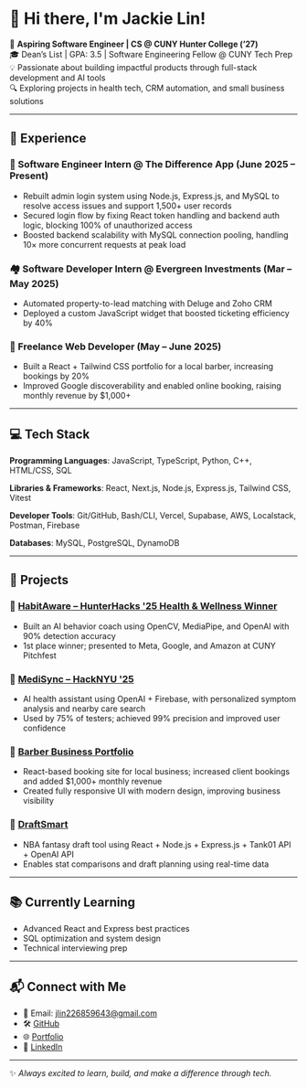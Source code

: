 # 👋 Hi there, I'm Jackie Lin!

🚀 **Aspiring Software Engineer | CS @ CUNY Hunter College (’27)**  
🎓 Dean’s List | GPA: 3.5 | Software Engineering Fellow @ CUNY Tech Prep  
💡 Passionate about building impactful products through full-stack development and AI tools  
🔍 Exploring projects in health tech, CRM automation, and small business solutions

---

## 💼 Experience

### 🧠 Software Engineer Intern @ The Difference App (June 2025 – Present)
- Rebuilt admin login system using Node.js, Express.js, and MySQL to resolve access issues and support 1,500+ user records
- Secured login flow by fixing React token handling and backend auth logic, blocking 100% of unauthorized access 
- Boosted backend scalability with MySQL connection pooling, handling 10× more concurrent requests at peak load

### 🏘️ Software Developer Intern @ Evergreen Investments (Mar – May 2025)
- Automated property-to-lead matching with Deluge and Zoho CRM  
- Deployed a custom JavaScript widget that boosted ticketing efficiency by 40%

### 💇 Freelance Web Developer (May – June 2025)
- Built a React + Tailwind CSS portfolio for a local barber, increasing bookings by 20%  
- Improved Google discoverability and enabled online booking, raising monthly revenue by $1,000+

---

## 💻 Tech Stack

**Programming Languages**: JavaScript, TypeScript, Python, C++, HTML/CSS, SQL

**Libraries & Frameworks**: React, Next.js, Node.js, Express.js, Tailwind CSS, Vitest

**Developer Tools**: Git/GitHub, Bash/CLI, Vercel, Supabase, AWS, Localstack, Postman, Firebase

**Databases**: MySQL, PostgreSQL, DynamoDB


---

## 🚀 Projects

### 🔹 [HabitAware – HunterHacks '25 Health & Wellness Winner](https://devpost.com/software/habitaware?ref_content=my-projects-tab&ref_feature=my_projects)
- Built an AI behavior coach using OpenCV, MediaPipe, and OpenAI with 90% detection accuracy  
- 1st place winner; presented to Meta, Google, and Amazon at CUNY Pitchfest

### 🔹 [MediSync – HackNYU '25](https://devpost.com/software/medisync-jov4e5)
- AI health assistant using OpenAI + Firebase, with personalized symptom analysis and nearby care search  
- Used by 75% of testers; achieved 99% precision and improved user confidence

### 🔹 [Barber Business Portfolio](https://spadebarberstudio.vercel.app/)
- React-based booking site for local business; increased client bookings and added $1,000+ monthly revenue  
- Created fully responsive UI with modern design, improving business visibility

### 🔹 [DraftSmart](https://nba-draftsmart.vercel.app/)
- NBA fantasy draft tool using React + Node.js + Express.js + Tank01 API + OpenAI API
- Enables stat comparisons and draft planning using real-time data

---

## 📚 Currently Learning

- Advanced React and Express best practices  
- SQL optimization and system design  
- Technical interviewing prep

---

## 📬 Connect with Me

- 📧 Email: jlin226859643@gmail.com  
- 🛠 [GitHub](https://github.com/jlin1599)  
- 🌐 [Portfolio](https://jlinportfolio.vercel.app/)
- 💼 [LinkedIn](https://www.linkedin.com/in/jackielin159/)
---

✨ *Always excited to learn, build, and make a difference through tech.*


